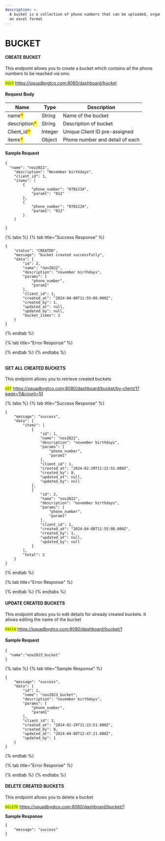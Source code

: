 ```yaml
---
description: >-
  A bucket is a collection of phone numbers that can be uploaded, organized into
  an excel format
---
```


# BUCKET

#### CREATE BUCKET

This endpoint allows you to create a bucket which contains all the phone numbers to be reached via sms.

<mark style="color:green;">`POST`</mark> https://squadbygtco.com:8080/dashboard/bucket

#### Request Body

| Name                                          | Type    | Description                     |
| --------------------------------------------- | ------- | ------------------------------- |
| name<mark style="color:red;">\*</mark>        | String  | Name of the bucket              |
| description<mark style="color:red;">\*</mark> | String  | Description of bucket           |
| Client\_id<mark style="color:red;">\*</mark>  | Integer | Unique Client ID pre-assigned   |
| items<mark style="color:red;">\*</mark>       | Object  | Phone number and detail of each |

#### Sample Request

```
{
  "name": "nov2022",
    "description": "November birthdays",
    "client_id": 1,
    "items": [
        {
            "phone_number": "0701234",
            "param1": "012"
        },
        {
            "phone_number": "0701234",
            "param1": "012"
        }
    ]

}
```

{% tabs %}
{% tab title="Success Response" %}
```
{
    "status": "CREATED",
    "message": "bucket created successfully",
    "data": {
        "id": 2,
        "name": "nov2022",
        "description": "november birthdays",
        "params": [
            "phone_number",
            "param1"
        ],
        "client_id": 1,
        "created_at": "2024-04-08T11:55:08.000Z",
        "created_by": 1,
        "updated_at": null,
        "updated_by": null,
        "bucket_items": 2
    }
}
```
{% endtab %}

{% tab title="Error Response" %}

{% endtab %}
{% endtabs %}

```
```

#### GET ALL CREATED BUCKETS

This endpoint allows you to retrieve created buckets

<mark style="color:green;">`GET`</mark> https://squadbygtco.com:8080/dashboard/bucket/by-client/1?page=1\&count=10



{% tabs %}
{% tab title="Success Response" %}
```
{
    "message": "success",
    "data": {
        "items": [
            {
                "id": 1,
                "name": "nov2022",
                "description": "november birthdays",
                "params": [
                    "phone_number",
                    "param1"
                ],
                "client_id": 1,
                "created_at": "2024-02-29T11:22:51.000Z",
                "created_by": 8,
                "updated_at": null,
                "updated_by": null
            },
            {
                "id": 2,
                "name": "nov2022",
                "description": "november birthdays",
                "params": [
                    "phone_number",
                    "param1"
                ],
                "client_id": 1,
                "created_at": "2024-04-08T11:55:08.000Z",
                "created_by": 1,
                "updated_at": null,
                "updated_by": null
            }
        ],
        "total": 2
    }
}
```
{% endtab %}

{% tab title="Error Response" %}

{% endtab %}
{% endtabs %}

#### UPDATE CREATED BUCKETS

This endpoint allows you to edit details for already created buckets. It allows editing the name of the bucket

<mark style="color:green;">`PATCH`</mark> https://squadbygtco.com:8080/dashboard/bucket/1

#### Sample Request

```
{
  "name":"nov2023_bucket"
}
```

{% tabs %}
{% tab title="Sample Response" %}
```
{
    "message": "success",
    "data": {
        "id": 1,
        "name": "nov2023_bucket",
        "description": "november birthdays",
        "params": [
            "phone_number",
            "param1"
        ],
        "client_id": 1,
        "created_at": "2024-02-29T11:22:51.000Z",
        "created_by": 8,
        "updated_at": "2024-04-08T12:47:21.000Z",
        "updated_by": 1
    }
}
```
{% endtab %}

{% tab title="Error Response" %}

{% endtab %}
{% endtabs %}

#### DELETE CREATED BUCKETS

This endpoint allows you to delete a bucket

<mark style="color:green;">`DELETE`</mark> https://squadbygtco.com:8080/dashboard/bucket/1



**Sample Response**

```
{
    "message": "success"
}
```
